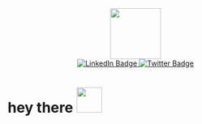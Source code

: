 <div id="header" align="center">
  <img src="https://media.giphy.com/media/PPgZCwZPKrLcw75EG1/giphy.gif" width="100"/>
</div>
<div id="badges"align="center">
  <a href="www.linkedin.com/in/darya-arestova">
    <img src="https://img.shields.io/badge/LinkedIn-blue?style=for-the-badge&logo=linkedin&logoColor=white" alt="LinkedIn Badge"/>
  </a>
  <a href="https://twitter.com/bendinini">
    <img src="https://img.shields.io/badge/Twitter-blue?style=for-the-badge&logo=twitter&logoColor=white" alt="Twitter Badge"/>
  </a>
</div>
<img src="https://komarev.com/ghpvc/?username=your-github-username&style=bendinini" alt=""/>
<h1>
  hey there
  <img  src="https://media.giphy.com/media/hvRJCLFzcasrR4ia7z/giphy.gif" width="50px" />
</h1>
